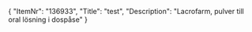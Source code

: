 {
  "ItemNr": "136933",
  "Title": "test",
  "Description": "Lacrofarm, pulver till oral lösning i dospåse"
}